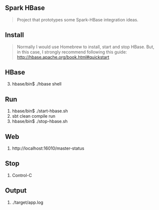 Spark HBase
-----------
>Project that prototypes some Spark-HBase integration ideas.

Install
-------
>Normally I would use Homebrew to install, start and stop HBase. But, in this case, I strongly recommend
following this guide: http://hbase.apache.org/book.html#quickstart

HBase
-----
3. hbase/bin$ ./hbase shell

Run
---
1. hbase/bin$ ./start-hbase.sh
2. sbt clean compile run
3. hbase/bin$ ./stop-hbase.sh

Web
---
1. http://localhost:16010/master-status

Stop
----
1. Control-C
 
Output
------
1. ./target/app.log